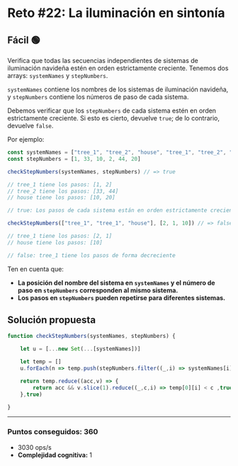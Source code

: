 # Reto #22: La iluminación en sintonía

## Fácil 🟢
Verifica que todas las secuencias independientes de sistemas de iluminación navideña estén en orden estrictamente creciente. Tenemos dos arrays: `systemNames` y `stepNumbers`.

`systemNames` contiene los nombres de los sistemas de iluminación navideña, y `stepNumbers` contiene los números de paso de cada sistema.

Debemos verificar que los `stepNumbers` de cada sistema estén en orden estrictamente creciente. Si esto es cierto, devuelve `true`; de lo contrario, devuelve `false`.

Por ejemplo:

```javascript
const systemNames = ["tree_1", "tree_2", "house", "tree_1", "tree_2", "house"]
const stepNumbers = [1, 33, 10, 2, 44, 20]

checkStepNumbers(systemNames, stepNumbers) // => true

// tree_1 tiene los pasos: [1, 2]
// tree_2 tiene los pasos: [33, 44]
// house tiene los pasos: [10, 20]

// true: Los pasos de cada sistema están en orden estrictamente creciente

checkStepNumbers(["tree_1", "tree_1", "house"], [2, 1, 10]) // => false

// tree_1 tiene los pasos: [2, 1]
// house tiene los pasos: [10]

// false: tree_1 tiene los pasos de forma decreciente
```

Ten en cuenta que:

* **La posición del nombre del sistema en `systemNames` y el número de paso en `stepNumbers` corresponden al mismo sistema.**
* **Los pasos en `stepNumbers` pueden repetirse para diferentes sistemas.**


## Solución propuesta

```javascript
function checkStepNumbers(systemNames, stepNumbers) {

    let u = [...new Set(...[systemNames])]

    let temp = []
    u.forEach(n => temp.push(stepNumbers.filter((_,i) => systemNames[i] == n)))

    return temp.reduce((acc,v) => {
        return acc && v.slice(1).reduce((_,c,i) => temp[0][i] < c ,true)
    },true)

}
```

---

### Puntos conseguidos: 360

* 3030 ops/s
* **Complejidad cognitiva:** 1



